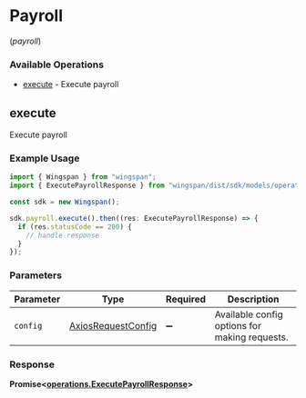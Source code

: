 # Payroll
(*payroll*)

### Available Operations

* [execute](#execute) - Execute payroll

## execute

Execute payroll

### Example Usage

```typescript
import { Wingspan } from "wingspan";
import { ExecutePayrollResponse } from "wingspan/dist/sdk/models/operations";

const sdk = new Wingspan();

sdk.payroll.execute().then((res: ExecutePayrollResponse) => {
  if (res.statusCode == 200) {
    // handle response
  }
});
```

### Parameters

| Parameter                                                    | Type                                                         | Required                                                     | Description                                                  |
| ------------------------------------------------------------ | ------------------------------------------------------------ | ------------------------------------------------------------ | ------------------------------------------------------------ |
| `config`                                                     | [AxiosRequestConfig](https://axios-http.com/docs/req_config) | :heavy_minus_sign:                                           | Available config options for making requests.                |


### Response

**Promise<[operations.ExecutePayrollResponse](../../models/operations/executepayrollresponse.md)>**

